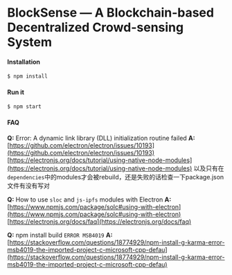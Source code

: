 # BlockSense — A Blockchain-based Decentralized Crowd-sensing System

#### Installation

```bash
$ npm install
```

#### Run it

```bash
$ npm start
```

#### FAQ

**Q:** Error: A dynamic link library (DLL) initialization routine failed
**A:** [https://github.com/electron/electron/issues/10193](https://github.com/electron/electron/issues/10193)
     [https://electronjs.org/docs/tutorial/using-native-node-modules](https://electronjs.org/docs/tutorial/using-native-node-modules)
     以及只有在`dependencies`中的modules才会被rebuild，还是失败的话检查一下package.json文件有没有写对

**Q:** How to use `sloc` and `js-ipfs` modules with Electron
**A:** [https://www.npmjs.com/package/solc#using-with-electron](https://www.npmjs.com/package/solc#using-with-electron)
     [https://electronjs.org/docs/faq](https://electronjs.org/docs/faq)

**Q:** npm install build `ERROR MSB4019`
**A:** [https://stackoverflow.com/questions/18774929/npm-install-g-karma-error-msb4019-the-imported-project-c-microsoft-cpp-defau](https://stackoverflow.com/questions/18774929/npm-install-g-karma-error-msb4019-the-imported-project-c-microsoft-cpp-defau)